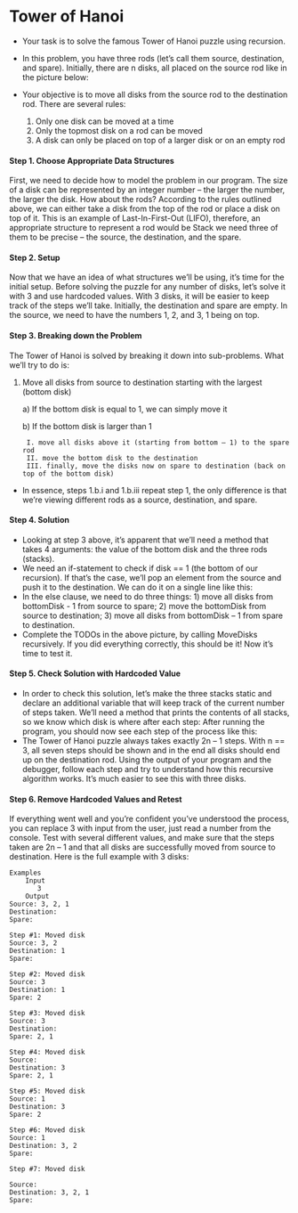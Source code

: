 # Tower of Hanoi
* Your task is to solve the famous Tower of Hanoi puzzle using recursion.

* In this problem, you have three rods (let’s call them source, destination, and spare). Initially, there are n disks, all placed on the source rod like in the picture below:

* Your objective is to move all disks from the source rod to the destination rod. There are several rules:
    1) Only one disk can be moved at a time
    2) Only the topmost disk on a rod can be moved
    3) A disk can only be placed on top of a larger disk or on an empty rod
  
#### Step 1. Choose Appropriate Data Structures
First, we need to decide how to model the problem in our program. The size of a disk can be represented by an integer number – the larger the number, the larger the disk.
How about the rods? According to the rules outlined above, we can either take a disk from the top of the rod or place a disk on top of it. This is an example of Last-In-First-Out (LIFO), therefore, an appropriate structure to represent a rod would be Stack we need three of them to be precise – the source, the destination, and the spare.
#### Step 2. Setup
Now that we have an idea of what structures we’ll be using, it’s time for the initial setup. Before solving the puzzle for any number of disks, let’s solve it with 3 and use hardcoded values. With 3 disks, it will be easier to keep track of the steps we’ll take.
Initially, the destination and spare are empty. In the source, we need to have the numbers 1, 2, and 3, 1 being on top.
#### Step 3. Breaking down the Problem
The Tower of Hanoi is solved by breaking it down into sub-problems. What we’ll try to do is:
1) Move all disks from source to destination starting with the largest (bottom disk)
   
    a) If the bottom disk is equal to 1, we can simply move it
   
    b) If the bottom disk is larger than 1
   
        I. move all disks above it (starting from bottom – 1) to the spare rod
        II. move the bottom disk to the destination
        III. finally, move the disks now on spare to destination (back on top of the bottom disk)
  
* In essence, steps 1.b.i and 1.b.iii repeat step 1, the only difference is that we’re viewing different rods as a source, destination, and spare.


#### Step 4. Solution
* Looking at step 3 above, it’s apparent that we’ll need a method that takes 4 arguments: the value of the bottom disk and the three rods (stacks).
* We need an if-statement to check if disk == 1 (the bottom of our recursion). If that’s the case, we’ll pop an element from the source and push it to the destination. We can do it on a single line like this:
* In the else clause, we need to do three things: 1) move all disks from bottomDisk - 1 from source to spare; 2) move the bottomDisk from source to destination; 3) move all disks from bottomDisk – 1 from spare to destination.
* Complete the TODOs in the above picture, by calling MoveDisks recursively. If you did everything correctly, this should be it! Now it’s time to test it.

#### Step 5. Check Solution with Hardcoded Value
* In order to check this solution, let’s make the three stacks static and declare an additional variable that will keep track of the current number of steps taken.
We’ll need a method that prints the contents of all stacks, so we know which disk is where after each step:
After running the program, you should now see each step of the process like this:
* The Tower of Hanoi puzzle always takes exactly 2n – 1 steps. With n == 3, all seven steps should be shown and in the end all disks should end up on the destination rod.
  Using the output of your program and the debugger, follow each step and try to understand how this recursive algorithm works. It’s much easier to see this with three disks.

#### Step 6. Remove Hardcoded Values and Retest
If everything went well and you’re confident you’ve understood the process, you can replace 3 with input from the user, just read a number from the console.
Test with several different values, and make sure that the steps taken are 2n – 1 and that all disks are successfully moved from source to destination.
Here is the full example with 3 disks:
``` 
Examples
    Input
       3
    Output
Source: 3, 2, 1
Destination:
Spare:

Step #1: Moved disk
Source: 3, 2
Destination: 1
Spare:

Step #2: Moved disk
Source: 3
Destination: 1
Spare: 2

Step #3: Moved disk
Source: 3
Destination:
Spare: 2, 1

Step #4: Moved disk
Source:
Destination: 3
Spare: 2, 1

Step #5: Moved disk
Source: 1
Destination: 3
Spare: 2

Step #6: Moved disk
Source: 1
Destination: 3, 2
Spare:

Step #7: Moved disk

Source:
Destination: 3, 2, 1
Spare:
    
```
